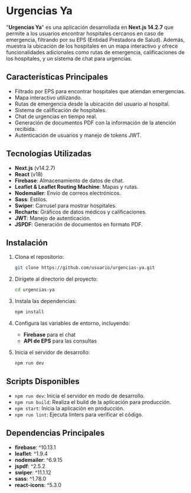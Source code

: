 
# Urgencias Ya

"**Urgencias Ya**" es una aplicación desarrollada en **Next.js 14.2.7** que permite a los usuarios encontrar hospitales cercanos en caso de emergencia, filtrando por su EPS (Entidad Prestadora de Salud). Además, muestra la ubicación de los hospitales en un mapa interactivo y ofrece funcionalidades adicionales como rutas de emergencia, calificaciones de los hospitales, y un sistema de chat para urgencias.

## Características Principales

- Filtrado por EPS para encontrar hospitales que atiendan emergencias.
- Mapa interactivo utilizando.
- Rutas de emergencia desde la ubicación del usuario al hospital.
- Sistema de calificación de hospitales.
- Chat de urgencias en tiempo real.
- Generación de documentos PDF con la información de la atención recibida.
- Autenticación de usuarios y manejo de tokens JWT.

## Tecnologías Utilizadas

- **Next.js** (v14.2.7)
- **React** (v18)
- **Firebase**: Almacenamiento de datos de chat.
- **Leaflet & Leaflet Routing Machine**: Mapas y rutas.
- **Nodemailer**: Envío de correos electrónicos.
- **Sass**: Estilos.
- **Swiper**: Carrusel para mostrar hospitales.
- **Recharts**: Gráficos de datos médicos y calificaciones.
- **JWT**: Manejo de autenticación.
- **JSPDF**: Generación de documentos en formato PDF.

## Instalación

1. Clona el repositorio:
   ```bash
   git clone https://github.com/usuario/urgencias-ya.git
   ```

2. Dirígete al directorio del proyecto:
   ```bash
   cd urgencias-ya
   ```

3. Instala las dependencias:
   ```bash
   npm install
   ```

4. Configura las variables de entorno, incluyendo:
   - **Firebase** para el chat
   - **API de EPS** para las consultas

5. Inicia el servidor de desarrollo:
   ```bash
   npm run dev
   ```

## Scripts Disponibles

- `npm run dev`: Inicia el servidor en modo de desarrollo.
- `npm run build`: Realiza el build de la aplicación para producción.
- `npm start`: Inicia la aplicación en producción.
- `npm run lint`: Ejecuta linters para verificar el código.

## Dependencias Principales

- **firebase**: ^10.13.1
- **leaflet**: ^1.9.4
- **nodemailer**: ^6.9.15
- **jspdf**: ^2.5.2
- **swiper**: ^11.1.12
- **sass**: ^1.78.0
- **react-icons**: ^5.3.0


